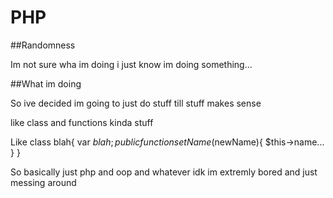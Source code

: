 # PHP

##Randomness

Im not sure wha im doing i just know im doing something...

##What im doing

So ive decided im going to just do stuff till stuff makes sense

like class and functions kinda stuff

Like class blah{
 var $blah;
 public function setName($newName){
  $this->name...
 }
}

So basically just php and oop and whatever idk im extremly bored and just messing around
